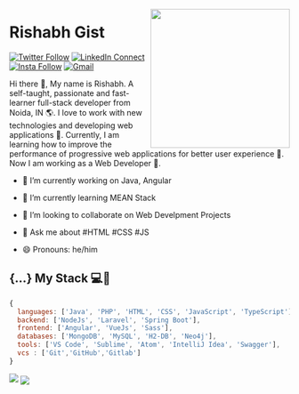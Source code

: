 <!--
### Hi there 👋

**rishabhgist/rishabhgist** is a ✨ _special_ ✨ repository because its `README.md` (this file) appears on your GitHub profile.

Here are some ideas to get you started:

- 🔭 I’m currently working on ...
- 🌱 I’m currently learning ...
- 👯 I’m looking to collaborate on ...
- 🤔 I’m looking for help with ...
- 💬 Ask me about ...
- 📫 How to reach me: ...
- 😄 Pronouns: ...
- ⚡ Fun fact: ...
-->

<a target="_blank" href="https://rishabhgist.com/"><img width="250" align="right" src="https://user-images.githubusercontent.com/58518192/87162442-bf3e8180-c2e7-11ea-9f2a-53a50306b7ce.gif"></a>

# Rishabh Gist 

[![Twitter Follow](https://img.shields.io/badge/dynamic/json.svg?color=14171A&labelColor=37474f&logo=twitter&logoColor=4fc3f7&label=&query=%24[0].followers_count&url=https%3A%2F%2Fcdn.syndication.twimg.com%2Fwidgets%2Ffollowbutton%2Finfo.json%3Fscreen_names%3DRishabhGist&suffix=%20Followers)](https://twitter.com/rishabhgist)
[![LinkedIn Connect](https://img.shields.io/badge/%20-Connect-black?color=14171A&labelColor=212121&logo=linkedin&logoColor=ffcc80)](https://www.linkedin.com/in/rishabhgist/)
[![Insta Follow](https://img.shields.io/badge/%20-Follow-black?color=14171A&labelColor=d81b60&logo=instagram&logoColor=ffffff)](https://www.instagram.com/rishabhgist/)
[![Gmail](https://img.shields.io/badge/%20-Send%20Mail-black?color=14171A&labelColor=ef5350&logo=gmail&logoColor=ffffff)](mailto:rishabhgist@gmail.com?subject=From%20GitHub&cc=rishabhgist@gmail.com&body=Hi,%20there.%20Found%20you%20from%20GitHub.)

Hi there 👋, My name is Rishabh. A self-taught, passionate and fast-learner full-stack developer from Noida, IN 🌎. I love to work with new technologies and developing web applications 🔭. Currently, I am learning how to improve the performance of progressive web applications for better user experience 🌱. Now I am working as a Web Developer 🚀.

- 🔭 I’m currently working on Java, Angular
- 🌱 I’m currently learning MEAN Stack
- 👯 I’m looking to collaborate on Web Develpment Projects
- 💬 Ask me about #HTML #CSS #JS

- 😄 Pronouns: he/him

## {...} My Stack 💻🚀

```js
{
  languages: ['Java', 'PHP', 'HTML', 'CSS', 'JavaScript', 'TypeScript'],
  backend: ['NodeJs', 'Laravel', 'Spring Boot'],
  frontend: ['Angular', 'VueJs', 'Sass'],
  databases: ['MongoDB', 'MySQL', 'H2-DB', 'Neo4j'],
  tools: ['VS Code', 'Sublime', 'Atom', 'IntelliJ Idea', 'Swagger'],
  vcs : ['Git','GitHub','Gitlab']
}
```

<img src="https://github-readme-stats.vercel.app/api/?username=rishabhgist&show_icons=true&title_color=#454441&icon_color=79ff97&text_color=#454441&bg_color=#dedcd7">

<img align="center" src="https://github-readme-streak-stats.herokuapp.com/?user=rishabhgist">
